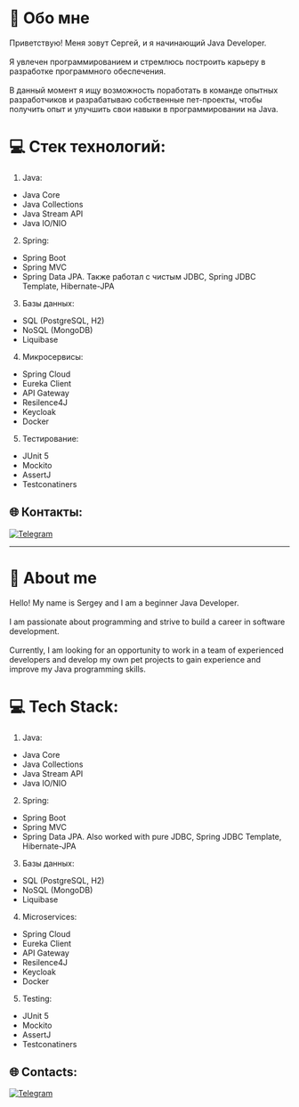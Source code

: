 # 💫 Обо мне
Приветствую! Меня зовут Сергей, и я начинающий Java Developer. <br><br>Я увлечен программированием и стремлюсь построить карьеру в разработке программного обеспечения.<br><br>В данный момент я ищу возможность поработать в команде опытных разработчиков и разрабатываю собственные пет-проекты, чтобы получить опыт и улучшить свои навыки в программировании на Java.

# 💻 Стек технологий:
1) Java:
- Java Core
- Java Collections
- Java Stream API
- Java IO/NIO
2) Spring:
- Spring Boot
- Spring MVC
- Spring Data JPA. Также работал с чистым JDBC, Spring JDBC Template, Hibernate-JPA
3) Базы данных:
- SQL (PostgreSQL, H2)
- NoSQL (MongoDB)
- Liquibase
4) Микросервисы:
- Spring Cloud
- Eureka Client
- API Gateway
- Resilence4J
- Keycloak
- Docker
5) Тестирование:
- JUnit 5
- Mockito
- AssertJ
- Testconatiners

## 🌐 Контакты:
[![Telegram](https://img.shields.io/badge/Telegram-2CA5E0?style=for-the-badge&logo=telegram&logoColor=white)](https://t.me/sergeiTsvetkov)

***

# 💫 About me
Hello! My name is Sergey and I am a beginner Java Developer. <br><br> I am passionate about programming and strive to build a career in software development.<br><br> Currently, I am looking for an opportunity to work in a team of experienced developers and develop my own pet projects to gain experience and improve my Java programming skills.

# 💻 Tech Stack:
1) Java:
- Java Core
- Java Collections
- Java Stream API
- Java IO/NIO
2) Spring:
- Spring Boot
- Spring MVC
- Spring Data JPA. Also worked with pure JDBC, Spring JDBC Template, Hibernate-JPA
3) Базы данных:
- SQL (PostgreSQL, H2)
- NoSQL (MongoDB)
- Liquibase
4) Microservices:
- Spring Cloud
- Eureka Client
- API Gateway
- Resilence4J
- Keycloak
- Docker
5) Testing:
- JUnit 5
- Mockito
- AssertJ
- Testconatiners

## 🌐 Contacts:
[![Telegram](https://img.shields.io/badge/Telegram-2CA5E0?style=for-the-badge&logo=telegram&logoColor=white)](https://t.me/sergeiTsvetkov)
